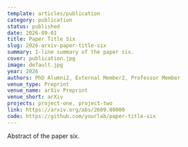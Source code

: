 ```yaml
---
template: articles/publication
category: publication
status: published
date: 2026-09-01
title: Paper Title Six
slug: 2026-arxiv-paper-title-six
summary: 1-line summary of the paper six.
cover: publication.jpg
image: default.jpg
year: 2026
authors: PhD Alumni2, External Member2, Professor Member
venue_type: Preprint
venue_name: arXiv Preprint
venue_short: arXiv
projects: project-one, project-two
link: https://arxiv.org/abs/2609.00000
code: https://github.com/yourlab/paper-title-six
---
```


Abstract of the paper six.
